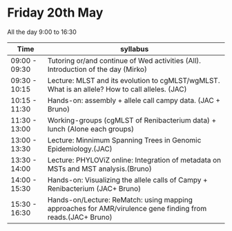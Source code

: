 # Friday 20th May 


All the day 9:00 to 16:30

Time | syllabus
-----| --------
09:00 - 09:30 | Tutoring or/and continue of Wed activities (All). Introduction of the day (Mirko)
09:30 - 10:15 | Lecture: MLST and its evolution to cgMLST/wgMLST. What is an allele? How to call alleles. (JAC)
10:15 - 11:30 | Hands-on: assembly  + allele call campy data. (JAC + Bruno)
11:30 - 13:00 | Working-groups (cgMLST of Renibacterium data) + lunch (Alone each groups)
13:00 - 13:30 | Lecture: Minnimum Spanning Trees in Genomic Epidemiology.(JAC)
13:30 - 14:00 | Lecture: PHYLOViZ online: Integration of metadata on MSTs and MST analysis.(Bruno)
14:00 - 15:30 | Hands-on: Visualizing the allele calls of Campy + Renibacterium (JAC+ Bruno)
15:30 - 16:30 | Hands-on/Lecture: ReMatch: using mapping approaches for AMR/virulence gene finding from reads.(JAC+ Bruno)
